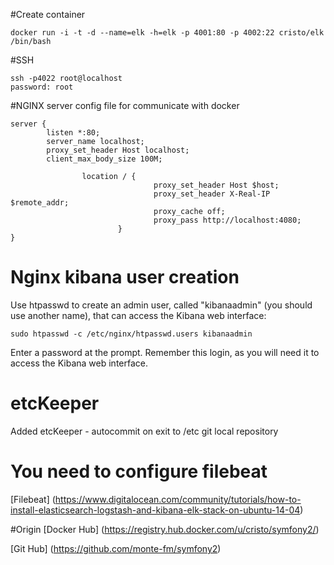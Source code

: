 #Create container
```
docker run -i -t -d --name=elk -h=elk -p 4001:80 -p 4002:22 cristo/elk /bin/bash
```

#SSH
```
ssh -p4022 root@localhost
password: root
```

#NGINX server config file for communicate with docker
```
server {
        listen *:80;
        server_name localhost;
        proxy_set_header Host localhost;
        client_max_body_size 100M;

                location / {
                                proxy_set_header Host $host;
                                proxy_set_header X-Real-IP $remote_addr;
                                proxy_cache off;
                                proxy_pass http://localhost:4080;
                        }
}
```

# Nginx kibana user creation
Use htpasswd to create an admin user, called "kibanaadmin" (you should use another name), that can access the Kibana web interface:
```
sudo htpasswd -c /etc/nginx/htpasswd.users kibanaadmin
```
Enter a password at the prompt. Remember this login, as you will need it to access the Kibana web interface.

# etcKeeper 
Added etcKeeper - autocommit on exit to /etc git local repository

# You need to configure filebeat
[Filebeat] (https://www.digitalocean.com/community/tutorials/how-to-install-elasticsearch-logstash-and-kibana-elk-stack-on-ubuntu-14-04)


#Origin
[Docker Hub] (https://registry.hub.docker.com/u/cristo/symfony2/)

[Git Hub] (https://github.com/monte-fm/symfony2)